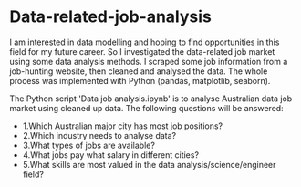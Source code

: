 # Data-related-job-analysis
I am interested in data modelling and hoping to find opportunities in this field for my future career. So I investigated the data-related job market using some data analysis methods. I scraped some job information from a job-hunting website, then cleaned and analysed the data. The whole process was implemented with Python (pandas, matplotlib, seaborn).

The Python script 'Data job analysis.ipynb' is to analyse Australian data job market using cleaned up data. The following questions will be answered:
* 1.Which Australian major city has most job positions?
* 2.Which industry needs to analyse data?
* 3.What types of jobs are available? 
* 4.What jobs pay what salary in different cities?
* 5.What skills are most valued in the data analysis/science/engineer field?
